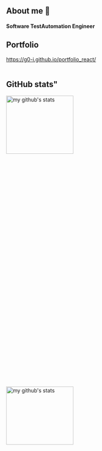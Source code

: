 ## About me 💬 
#### Software TestAutomation Engineer

## Portfolio
https://g0-i.github.io/portfolio_react/
<br><br>

## GitHub stats"
<img align="left" alt="my github's stats" height="20%" width="60%" src= "https://github-readme-stats-c37phijev-g0-i.vercel.app/api?username=g0-I&include_all_commits=true&count_private=true&hide=stars,contribs&theme=tokyonight" />
<p>
<img align="left" alt="my github's stats" height="20%" width="60%" src= "https://github-readme-stats-c37phijev-g0-i.vercel.app/api/top-langs/?username=g0-I&theme=tokyonight&layout=compact" />


<!--
✨ _special_ ✨ repository because its `README.md` (this file) appears on your GitHub profile.

Here are some ideas to get you started:

- 🔭 I’m currently working on ...
- 🌱 I’m currently learning ...
- 👯 I’m looking to collaborate on ...
- 🤔 I’m looking for help with ...
- 💬 Ask me about ...
- 📫 How to reach me: ...
- 😄 Pronouns: ...
- ⚡ Fun fact: ...
-->
